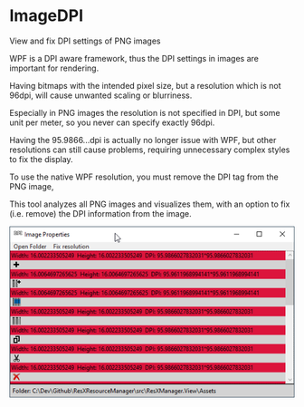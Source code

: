 # ImageDPI
View and fix DPI settings of PNG images

WPF is a DPI aware framework, thus the DPI settings in images are important for rendering.

Having bitmaps with the intended pixel size, but a resolution which is not 96dpi, 
will cause unwanted scaling or blurriness.

Especially in PNG images the resolution is not specified in DPI, but some unit per meter, 
so you never can specify exactly 96dpi. 

Having the 95.9866...dpi is actually no longer issue with WPF, but other resolutions can still cause problems, 
requiring unnecessary complex styles to fix the display.

To use the native WPF resolution, you must remove the DPI tag from the PNG image, 

This tool analyzes all PNG images and visualizes them, with an option to fix (i.e. remove) the 
DPI information from the image.

![screenshot](assets/screenshot.png)